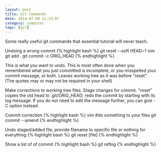 ```yaml
---
layout: post
title: Git Commands
date: 2014-07-09 11:23:07
category: computer
tags: [git]
---
```


Some really useful git commands that essential tutorial will never teach.

Undoing a wrong commit
{% highlight bash %}
git reset --soft HEAD~1
vim
git add .
git commit -c ORIG_HEAD
{% endhighlight %}

This is what you want to undo.
This is most often done when you remembered what you just committed is incomplete, or you misspelled your commit message, or both. Leaves working tree as it was before "reset". (The quotes may or may not be required in your shell)

Make corrections to working tree files.
Stage changes for commit.
"reset" copies the old head to .git/ORIG_HEAD; redo the commit by starting with its log message. If you do not need to edit the message further, you can give -C option instead.

Commit correction
{% highlight bash %}
vim #do something to your files
git commit --amend
{% endhighlight %}

Undo staged/added file, provide filename to specific file or nothing for everything
{% highlight bash %}
git reset [file]
{% endhighlight %}

Show a list of of commit
{% highlight bash %}
git reflog
{% endhighlight %}